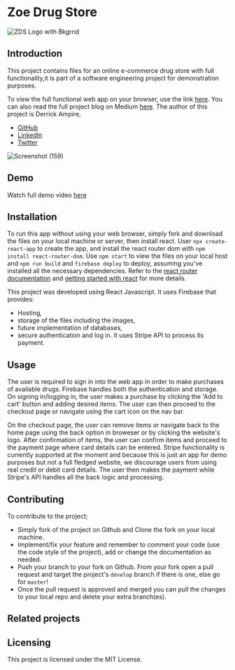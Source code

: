 # Zoe Drug Store

![ZDS Logo with Bkgrnd](https://user-images.githubusercontent.com/65196859/158594785-fb4172a0-876f-429d-8610-32b5a3ec2eb9.png)

## Introduction
This project contains files for an online e-commerce drug store with full functionality,it is part of a software engineering project for demonstration purposes.

To view the full functional web app on your browser, use the link [here](https://drug-store-9dcfb.web.app/).
You can also read the full project blog on Medium [here](https://medium.com/@ampire90/how-i-built-zoe-drug-store-b568a6b34ac9).
The author of this project is Derrick Ampire,
- [GitHub](https://github.com/am-derrick)
- [LinkedIn](https://www.linkedin.com/in/ampire-derrick-1957b0185/)
- [Twitter](https://www.twitter.com/am_derrick)

![Screenshot (159)](https://user-images.githubusercontent.com/65196859/159448935-8dfe142b-3fdc-4a88-8634-5f11c657f365.png)

## Demo
Watch full demo video [here](https://www.loom.com/share/6b8dbd63b0384a20b7f3da99d6abcc23)

## Installation

To run this app without using your web browser, simply fork and download the files on your local machine or server, then install react. User `npx create-react-app` to create the app, and install the react router dom with `npm install react-router-dom`. 
Use `npm start` to view the files on your local host and `npm run build` and `firebase deploy` to deploy, assuming you've installed all the necessary dependencies. Refer to the [react router documentation](https://reactrouter.com/docs/en/v6/api) and [getting started with react](https://reactjs.org/docs/getting-started.html) for more details.

This project was developed using React Javascript.
It uses Firebase that provides:
- Hosting,
- storage of the files including the images,
- future implementation of databases,
- secure authentication and log in.
It uses Stripe API to process its payment.

## Usage
The user is required to sign in into the web app in order to make purchases of available drugs. Firebase handles both the authentication and storage. On signing in/logging in, the user makes a purchase by clicking the 'Add to cart' button and adding desired items. The user can then proceed to the checkout page or navigate using the cart icon on the nav bar.

On the checkout page, the user can remove items or navigate back to the home page using the back option in broweser or by clicking the website's logo. After confirmation of items, the user can confirm items and proceed to the payment page where card details can be entered. Stripe functionality is currently supported at the moment and because this is just an app for demo purposes but not a full fledged website, we discourage users from using real credit or debit card details. The user then makes the payment while Stripe's API handles all the back logic and processing. 


## Contributing
To contribute to the project;
- Simply fork of the project on Github and Clone the fork on your local machine. 
- Implement/fix your feature and remember to comment your code (use the code style of the project), add or change the documentation as needed.
- Push your branch to your fork on Github. From your fork open a pull request and target the project's `develop` branch if there is one, else go for `master`!
- Once the pull request is approved and merged you can pull the changes to your local repo and delete your extra branch(es).

## Related projects

## Licensing
This project is licensed under the MIT License.

